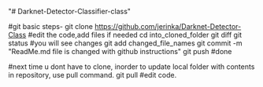 "# Darknet-Detector-Classifier-class" 


#git basic steps-
git clone https://github.com/jerinka/Darknet-Detector-Class
#edit the code,add files if needed
cd into_cloned_folder
git diff
git status
#you will see changes
git add changed_file_names
git commit -m "ReadMe.md file is changed with github instructions"
git push
#done

#next time u dont have to clone, inorder to update local folder with contents in repository, use pull command.
git pull
#edit code.







